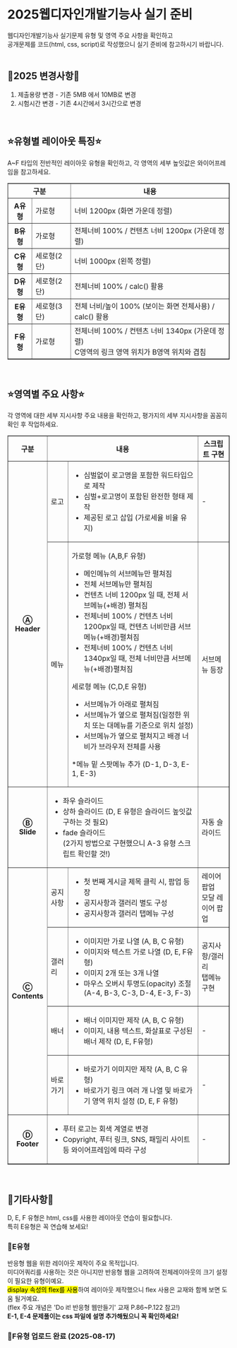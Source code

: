 # 2025웹디자인개발기능사 실기 준비
웹디자인개발기능사 실기문제 유형 및 영역 주요 사항을 확인하고<br>
공개문제를 코드(html, css, script)로 작성했으니 실기 준비에 참고하시기 바랍니다.
<br><br>


## 👀2025 변경사항👀
<ol>
    <li>제출용량 변경 - 기존 5MB 에서 10MB로 변경</li>
    <li>시험시간 변경 - 기존 4시간에서 3시간으로 변경</li>
</ol>
<br>


## ⭐유형별 레이아웃 특징⭐
A~F 타입의 전반적인 레이아웃 유형을 확인하고, 각 영역의 세부 높잇값은 와이어프레임을 참고하세요.

<table border="1" cellpadding="10" style="border-collapse: collapse;">
    <tr>
        <th colspan="2">구분</th>
        <th>내용</th>
    </tr>
    <tr>
        <th>A유형</th>
        <td>가로형</td>
        <td>너비 1200px (화면 가운데 정렬)</td>
    </tr>
    <tr>
        <th>B유형</th>
        <td>가로형</td>
        <td>전체너비 100% / 컨텐츠 너비 1200px (가운데 정렬)</td>
    </tr>
    <tr>
        <th>C유형</th>
        <td>세로형(2단)</td>
        <td>너비 1000px (왼쪽 정렬)</td>
    </tr>
    <tr>
        <th>D유형</th>
        <td>세로형(2단)</td>
        <td>전체너비 100% / calc() 활용</td>
    </tr>
    <tr>
        <th>E유형</th>
        <td>세로형(3단)</td>
        <td>전체 너비/높이 100% (보이는 화면 전체사용) / calc() 활용</td>
    </tr>
    <tr>
        <th>F유형</th>
        <td>가로형</td>
        <td>
            전체너비 100% / 컨텐츠 너비 1340px (가운데 정렬)<br>
            C영역의 링크 영역 위치가 B영역 위치와 겹침
        </td>
    </tr>
</table>
<br>


## ⭐영역별 주요 사항⭐
각 영역에 대한 세부 지시사항 주요 내용을 확인하고, 평가지의 세부 지시사항을 꼼꼼히 확인 후 작업하세요.

<table border="1" cellpadding="10" style="border-collapse: collapse;">
    <tr>
        <th>구분</th>
        <th colspan="2">내용</th>
        <th>스크립트 구현</th>
    </tr>
    <tr>
        <th rowspan="2">Ⓐ<br>Header</th>
        <td>로고</td>
        <td>
            <ul>
                <li>심벌없이 로고명을 포함한 워드타입으로 제작</li>
                <li>심벌+로고명이 포함된 완전한 형태 제작</li>
                <li>제공된 로고 삽입 (가로세율 비율 유지)</li>
            </ul>
        </td>
        <td>-</td>
    </tr>
    <tr>
        <td>메뉴</td>
        <td>
            <p>가로형 메뉴 (A,B,F 유형)</p>
            <ul>
                <li>메인메뉴의 서브메뉴만 펼쳐짐</li>
                <li>전체 서브메뉴만 펼쳐짐</li>
                <li>컨텐츠 너비 1200px 일 때, 전체 서브메뉴(+배경) 펼쳐짐</li>
                <li>전체너비 100% / 컨텐츠 너비 1200px일 때, 컨텐츠 너비만큼 서브메뉴(+배경)펼쳐짐</li>
                <li>전체너비 100% / 컨텐츠 너비 1340px일 때, 전체 너비만큼 서브메뉴(+배경)펼쳐짐</li>
            </ul>
            <p>세로형 메뉴 (C,D,E 유형)</p>
            <ul>
                <li>서브메뉴가 아래로 펼쳐짐</li>
                <li>서브메뉴가 옆으로 펼쳐짐(일정한 위치 또는 대메뉴를 기준으로 위치 설정)</li>
                <li>서브메뉴가 옆으로 펼쳐지고 배경 너비가 브라우저 전체를 사용</li>
            </ul>
            <p>*메뉴 밑 스팟메뉴 추가 (D-1, D-3, E-1, E-3)</p>
        </td>
        <td>서브메뉴 등장</td>
    </tr>
    <tr>
        <th>Ⓑ<br>Slide</th>
        <td colspan="2">
            <ul>
                <li>좌우 슬라이드</li>
                <li>상하 슬라이드 (D, E 유형은 슬라이드 높잇값 구하는 것 필요)</li>
                <li>
                    fade 슬라이드<br>
                    (2가지 방법으로 구현했으니 A-3 유형 스크립트 확인할 것!)
                </li>
            </ul>
        </td>
        <td>자동 슬라이드</td>
    </tr>
    <tr>
        <th rowspan="4">Ⓒ<br>Contents</th>
        <td>공지사항</td>
        <td>
            <ul>
                <li>첫 번째 게시글 제목 클릭 시, 팝업 등장</li>
                <li>공지사항과 갤러리 별도 구성</li>
                <li>공지사항과 갤러리 탭메뉴 구성</li>
            </ul>
        </td>
        <td>레이어 팝업<br>모달 레이어 팝업</td>
    </tr>
    <tr>
        <td>갤러리</td>
        <td>
            <ul>
                <li>이미지만 가로 나열 (A, B, C 유형)</li>
                <li>이미지와 텍스트 가로 나열 (D, E, F유형)</li>
                <li>이미지 2개 또는 3개 나열</li>
                <li>
                    마우스 오버시 투명도(opacity) 조절<br>
                    (A-4, B-3, C-3, D-4, E-3, F-3)
                </li>
            </ul>
        </td>
        <td>공지사항/갤러리<br>탭메뉴 구현</td>
    </tr>
    <tr>
        <td>배너</td>
        <td>
            <ul>
                <li>배너 이미지만 제작 (A, B, C 유형)</li>
                <li>이미지, 내용 텍스트, 화살표로 구성된 배너 제작 (D, E, F유형)</li>
            </ul>
        </td>
        <td>-</td>
    </tr>
    <tr>
        <td>바로가기</td>
        <td>
            <ul>
                <li>바로가기 이미지만 제작 (A, B, C 유형)</li>
                <li>바로가기 링크 여러 개 나열 및 바로가기 영역 위치 설정 (D, E, F 유형)</li>
            </ul>
        </td>
        <td>-</td>
    </tr>
    <tr>
        <th>Ⓓ<br>Footer</th>
        <td colspan="2">
            <ul>
                <li>푸터 로고는 회색 계열로 변경</li>
                <li>Copyright, 푸터 링크, SNS, 패밀리 사이트 등 와이어프레임에 따라 구성</li>
            </ul>
        </td>
        <td>-</td>
    </tr>
</table>
<br>


## 🙌기타사항🙌
D, E, F 유형은 html, css를 사용한 레이아웃 연습이 필요합니다.<br>
특히 E유형은 꼭 연습해 보세요!

<h3>🌴E유형</h3>
<p>
    반응형 웹을 위한 레이아웃 제작이 주요 목적입니다.<br>
    미디어쿼리를 사용하는 것은 아니지만 반응형 웹을 고려하여 전체레이아웃의 크기 설정이 필요한 유형이예요.<br>
    <mark>display 속성의 flex를 사용</mark>하여 레이아웃 제작했으니 flex 사용은 교재와 함께 보면 도움 될거예요.<br>
    (flex 주요 개념은 'Do it! 반응형 웹만들기' 교재 P.86~P.122 참고!)<br>
    <strong>E-1, E-4 문제풀이는 css 파일에 설명 추가해뒀으니 꼭 확인하세요!</strong>
</p>

<h3>🌴F유형 업로드 완료 (2025-08-17)</h3>

